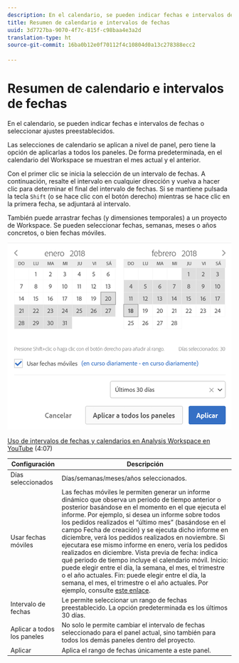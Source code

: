 ```yaml
---
description: En el calendario, se pueden indicar fechas e intervalos de fechas o seleccionar ajustes preestablecidos.
title: Resumen de calendario e intervalos de fechas
uuid: 3d7727ba-9070-4f7c-815f-c98baa4e3a2d
translation-type: ht
source-git-commit: 16ba0b12e0f70112f4c10804d0a13c278388ecc2

---
```



# Resumen de calendario e intervalos de fechas

En el calendario, se pueden indicar fechas e intervalos de fechas o seleccionar ajustes preestablecidos.

Las selecciones de calendario se aplican a nivel de panel, pero tiene la opción de aplicarlas a todos los paneles. De forma predeterminada, en el calendario del Workspace se muestran el mes actual y el anterior.

Con el primer clic se inicia la selección de un intervalo de fechas. A continuación, resalte el intervalo en cualquier dirección y vuelva a hacer clic para determinar el final del intervalo de fechas. Si se mantiene pulsada la tecla `Shift` (o se hace clic con el botón derecho) mientras se hace clic en la primera fecha, se adjuntará al intervalo.

También puede arrastrar fechas (y dimensiones temporales) a un proyecto de Workspace. Se pueden seleccionar fechas, semanas, meses o años concretos, o bien fechas móviles.

![](assets/aw_calendar.png)

[Uso de intervalos de fechas y calendarios en Analysis Workspace en YouTube](https://www.youtube.com/watch?v=L4FSrxr3SDA&amp;list=PL2tCx83mn7GuNnQdYGOtlyCu0V5mEZ8sS&amp;index=28) (4:07)


| Configuración | Descripción |
|--- |--- |
| Días seleccionados | Días/semanas/meses/años seleccionados. |
| Usar fechas móviles | Las fechas móviles le permiten generar un informe dinámico que observa un periodo de tiempo anterior o posterior basándose en el momento en el que ejecuta el informe. Por ejemplo, si desea un informe sobre todos los pedidos realizados el “último mes” (basándose en el campo Fecha de creación) y se ejecuta dicho informe en diciembre, verá los pedidos realizados en noviembre. Si ejecutara ese mismo informe en enero, vería los pedidos realizados en diciembre.  Vista previa de fecha: indica qué periodo de tiempo incluye el calendario móvil.  Inicio: puede elegir entre el día, la semana, el mes, el trimestre o el año actuales.  Fin: puede elegir entre el día, la semana, el mes, el trimestre o el año actuales.  Por ejemplo, consulte [este enlace](/help/analyze/analysis-workspace/components/calendar-date-ranges/custom-date-ranges.md). |
| Intervalo de fechas | Le permite seleccionar un rango de fechas preestablecido. La opción predeterminada es los últimos 30 días. |
| Aplicar a todos los paneles | No solo le permite cambiar el intervalo de fechas seleccionado para el panel actual, sino también para todos los demás paneles dentro del proyecto. |
| Aplicar | Aplica el rango de fechas únicamente a este panel. |
